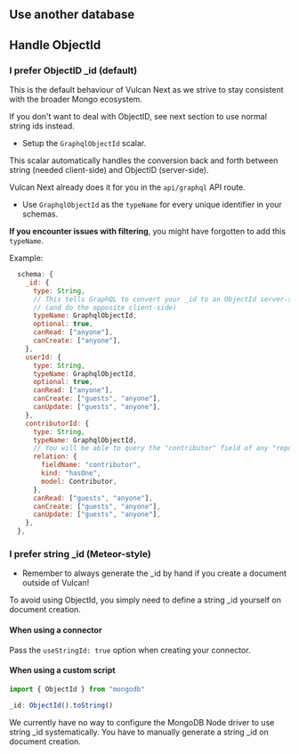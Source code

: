 ## Use another database

## Handle ObjectId

### I prefer ObjectID _id (default)

This is the default behaviour of Vulcan Next as we strive to stay consistent with the broader Mongo ecosystem.

If you don't want to deal with ObjectID, see next section to use normal string ids instead.

- Setup the `GraphqlObjectId` scalar.

This scalar automatically handles the conversion back and forth between string (needed client-side) and
ObjectID (server-side).

Vulcan Next already does it for you in the `api/graphql` API route.

- Use `GraphqlObjectId` as the `typeName` for every unique identifier in your schemas.

**If you encounter issues with filtering**, you might have forgotten to add this `typeName`.

Example:
```js
  schema: {
    _id: {
      type: String,
      // This tells GraphQL to convert your _id to an ObjectId server-side
      // (and do the opposite client-side)
      typeName: GraphqlObjectId,
      optional: true,
      canRead: ["anyone"],
      canCreate: ["anyone"],
    },
    userId: {
      type: String,
      typeName: GraphqlObjectId,
      optional: true,
      canRead: ["anyone"],
      canCreate: ["guests", "anyone"],
      canUpdate: ["guests", "anyone"],
    },
    contributorId: {
      type: String,
      typeName: GraphqlObjectId,
      // You will be able to query the "contributor" field of any "repository" object
      relation: {
        fieldName: "contributor",
        kind: "hasOne",
        model: Contributor,
      },
      canRead: ["guests", "anyone"],
      canCreate: ["guests", "anyone"],
      canUpdate: ["guests", "anyone"],
    },
  },
```

### I prefer string _id (Meteor-style)


- Remember to always generate the _id by hand if you create a document outside of Vulcan!

To avoid using ObjectId, you simply need to define a string _id yourself on document creation.

#### When using a connector

Pass the `useStringId: true` option when creating your connector.



#### When using a custom script

```js
import { ObjectId } from "mongodb"

_id: ObjectId().toString()
```
  
We currently have no way to configure the MongoDB Node driver to use string _id systematically.
You have to manually generate a string _id on document creation.
